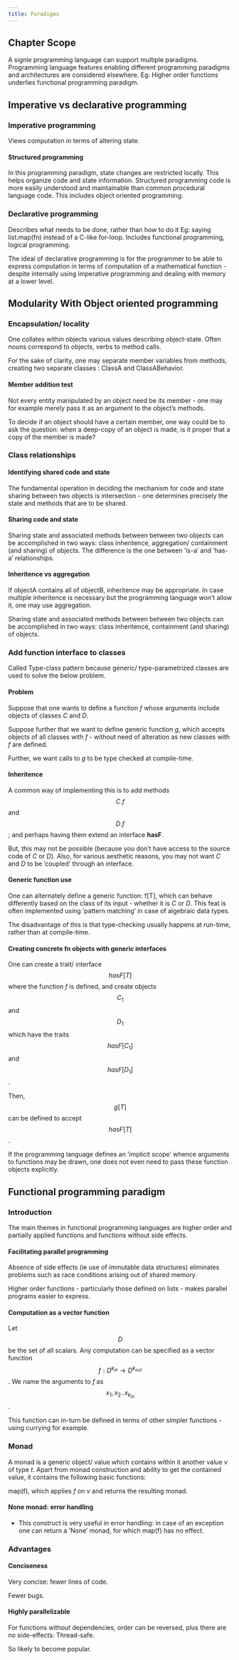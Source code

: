 ```yaml
---
title: Paradigms
---
```


## Chapter Scope

A signle programming language can support multiple paradigms. Programming language features enabling different programming paradigms and architectures are considered elsewhere. Eg: Higher order functions underlies functional programming paradigm.

## Imperative vs declarative programming

### Imperative programming

Views computation in terms of altering state.

#### Structured programming

In this programming paradigm, state changes are restricted locally. This helps organize code and state information. Structured programming code is more easily understood and maintainable than common procedural language code. This includes object oriented programming.

### Declarative programming

Describes what needs to be done, rather than how to do it Eg: saying list.map(fn) instead of a C-like for-loop. Includes functional programming, logical programming.

The ideal of declarative programming is for the programmer to be able to express computation in terms of computation of a mathematical function - despite internally using imperative programming and dealing with memory at a lower level.

## Modularity With Object oriented programming

### Encapsulation/ locality

One collates within objects various values describing object-state. Often nouns correspond to objects, verbs to method calls.

For the sake of clarity, one may separate member variables from methods, creating two separate classes : ClassA and ClassABehavior.

#### Member addition test

Not every entity manipulated by an object need be its member - one may for example merely pass it as an argument to the object’s methods.

To decide if an object should have a certain member, one way could be to ask the question: when a deep-copy of an object is made, is it proper that a copy of the member is made?

### Class relationships

#### Identifying shared code and state

The fundamental operation in deciding the mechanism for code and state sharing between two objects is intersection - one determines precisely the state and methods that are to be shared.

#### Sharing code and state

Sharing state and associated methods between between two objects can be accomplished in two ways: class inheritence, aggregation/ containment (and sharing) of objects. The difference is the one between ’is-a’ and ’has-a’ relationships.

#### Inheritence vs aggregation

If objectA contains all of objectB, inheritence may be appropriate. In case multiple inheritence is necessary but the programming language won’t allow it, one may use aggregation.

Sharing state and associated methods between between two objects can be accomplished in two ways: class inheritence, containment (and sharing) of objects.

### Add function interface to classes

Called Type-class pattern because generic/ type-parametrized classes are used to solve the below problem.

#### Problem

Suppose that one wants to define a function _f_ whose arguments include objects of classes _C_ and _D_.

Suppose further that we want to define generic function _g_, which accepts objects of all classes with _f_ \- without need of alteration as new classes with _f_ are defined.

Further, we want calls to _g_ to be type checked at compile-time.

#### Inheritence

A common way of implementing this is to add methods $$C.f$$ and $$D.f$$; and perhaps having them extend an interface __hasF__.

But, this may not be possible (because you don’t have access to the source code of _C_ or _D_). Also, for various aesthetic reasons, you may not want _C_ and _D_ to be ’coupled’ through an interface.

#### Generic function use

One can alternately define a generic function: f[T], which can behave differently based on the class of its input - whether it is _C_ or _D_. This feat is often implemented using ’pattern matching’ in case of algebraic data types.

The disadvantage of this is that type-checking usually happens at run-time, rather than at compile-time.

#### Creating concrete fn objects with generic interfaces

One can create a trait/ interface $$hasF[T]$$ where the function _f_ is defined, and create objects $$C_1$$ and $$D_1$$ which have the traits $$hasF[C_1]$$ and $$hasF[D_1]$$.

Then, $$g[T]$$ can be defined to accept $$hasF[T]$$.

If the programming language defines an ’implicit scope’ whence arguments to functions may be drawn, one does not even need to pass these function objects explicitly.

## Functional programming paradigm

### Introduction

The main themes in functional programming languages are higher order and partially applied functions and functions without side effects.

#### Facilitating parallel programming

Absence of side effects (ie use of immutable data structures) eliminates problems such as race conditions arising out of shared memory.

Higher order functions - particularly those defined on lists - makes parallel programs easier to express.

#### Computation as a vector function

Let $$D$$ be the set of all scalars. Any computation can be specified as a vector function $$f : D^{k_{in}} → D^{k_{out}}$$. We name the arguments to _f_ as $$x_1, x_2..x_{k_{in}}$$.

This function can in-turn be defined in terms of other simpler functions - using currying for example.

### Monad

A monad is a generic object/ value which contains within it another value _v_ of type _t_. Apart from monad construction and ability to get the contained value, it contains the following basic functions:

map(f), which applies _f_ on _v_ and returns the resulting monad.

#### None monad: error handling

- This construct is very useful in error handling: in case of an exception one can return a ’None’ monad, for which map(f) has no effect.

### Advantages

#### Conciseness

Very concise: fewer lines of code.

Fewer bugs.

#### Highly parallelizable

For functions without dependencies, order can be reversed, plus there are no side-effects: Thread-safe.

So likely to become popular.
